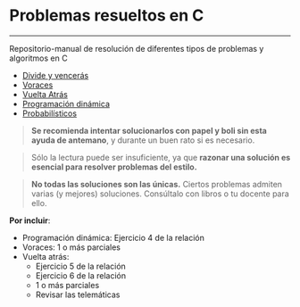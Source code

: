 # Problemas resueltos en C

***

Repositorio-manual de resolución de diferentes tipos de problemas y algoritmos en C

 - [Divide y vencerás](./Divide%20y%20venceras/Index.md)
 - [Voraces](./Voraces/Index.md)
 - [Vuelta Atrás](./Vuelta%20atras/Index.md)
 - [Programación dinámica](./Programacion%20dinamica/Index.md)
 - [Probabilísticos](./Probabilisticos/Index.md)

> **Se recomienda intentar solucionarlos con papel y boli sin esta ayuda de antemano**, y durante un buen rato si es necesario.

> Sólo la lectura puede ser insuficiente, ya que **razonar una solución es esencial para resolver problemas del estilo.**

> **No todas las soluciones son las únicas.** Ciertos problemas admiten varias (y mejores) soluciones. Consúltalo con libros o tu docente para ello.

**Por incluir**:
 - Programación dinámica: Ejercicio 4 de la relación
 - Voraces: 1 o más parciales
 - Vuelta atrás:
    - Ejercicio 5 de la relación
    - Ejercicio 6 de la relación
    - 1 o más parciales
    - Revisar las telemáticas